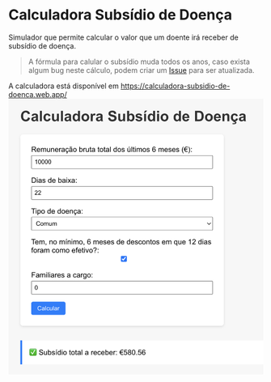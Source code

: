 # Calculadora Subsídio de Doença 

Simulador que permite calcular o valor que um doente irá receber de subsídio de doença.

> A fórmula para calular o subsídio muda todos os anos, caso exista algum bug neste cálculo, podem criar um [Issue](https://github.com/PedroS11/calculadora-subsidio-doenca/issues) para ser atualizada.

A calculadora está disponível em https://calculadora-subsidio-de-doenca.web.app/
<img src="ui.png" width="950px"/>


